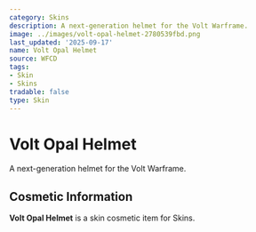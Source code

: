 ```yaml
---
category: Skins
description: A next-generation helmet for the Volt Warframe.
image: ../images/volt-opal-helmet-2780539fbd.png
last_updated: '2025-09-17'
name: Volt Opal Helmet
source: WFCD
tags:
- Skin
- Skins
tradable: false
type: Skin
---
```


# Volt Opal Helmet

A next-generation helmet for the Volt Warframe.

## Cosmetic Information

**Volt Opal Helmet** is a skin cosmetic item for Skins.

